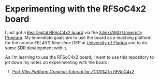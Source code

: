 # Experimenting with the RFSoC4x2 board
I just got a [RealDigital RFSoC4x2
board](https://www.realdigital.org/hardware/rfsoc-4x2) via the
[Xilinx/AMD Univeristy
Program](https://www.xilinx.com/support/university.html). My immediate
goals are to use the board as a teaching platform for the course
<em>EEL4511 Real-time DSP</em> at [University of Florida](https://www.ece.ufl.edu)
and to do some SDR development with it.

As I'm learning to use the RFSoC4x2 board, I want to use this repository to
jot down my notes on experimenting with the board:
1. [Port <em>Vitis Platform Creation Tutorial for ZCU104</em> to RFSoC4x2](./vitis_base_platform.md)
